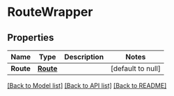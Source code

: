 # RouteWrapper

## Properties
Name | Type | Description | Notes
------------ | ------------- | ------------- | -------------
**Route** | [**Route**](Route.md) |  | [default to null]

[[Back to Model list]](../README.md#documentation-for-models) [[Back to API list]](../README.md#documentation-for-api-endpoints) [[Back to README]](../README.md)


